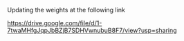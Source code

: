 Updating the weights at the following link

https://drive.google.com/file/d/1-7twaMHfgJqpJbBZjB7SDHVwnubuB8F7/view?usp=sharing
